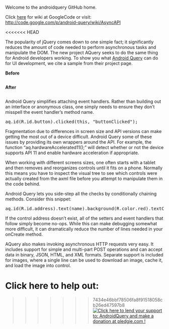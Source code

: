 Welcome to the androidquery GitHub home.

Click [here](http://code.google.com/p/android-query/wiki/AsyncAPI) for wiki at GoogleCode
or visit:
http://code.google.com/p/android-query/wiki/AsyncAPI

<<<<<<< HEAD
<div class="text_info">
   		<p>The popularity of jQuery comes down to one simple fact; it significantly reduces the amount of code needed to perform asynchronous tasks and manipulate the DOM. The new project AQuery seeks to do the same thing for Android developers working. To show you what <a href="http://code.google.com/p/android-query/">Android Query</a> can do for UI development, we cite a sample from their project page.</p>
<p><b>Before</b></p>
<p><img alt="" _href="img://Before.png" _p="true" src="/img/Before.png"></p>
<p><b>After</b></p>
<p><img alt="" _href="img://After.png" _p="true" src="/img/After.png"></p>
<p>Android Query simplifies attaching event handlers. Rather than building out an interface or anonymous class, one simply needs to ensure they don’t misspell the event handler’s method name.</p>
<pre>aq.id(R.id.button).clicked(this, "buttonClicked");</pre>
<p>Fragmentation due to differences in screen size and API versions can make getting the most out of a device difficult. Android Query some of these issues by providing its own wrappers around the API. For example, the function “aq.hardwareAccelerated11();” will detect whether or not the device supports API 11 and enable hardware acceleration if appropriate.</p>
<p>When working with different screens sizes, one often starts with a tablet and then removes and reorganizes controls until it fits on a phone. Normally this means you have to inspect the visual tree to see which controls were actually created from the axml file before you attempt to manipulate them in the code behind.</p>
<p>Android Query lets you side-step all the checks by conditionally chaining methods. Consider this snippet:</p>
<pre>aq.id(R.id.address).text(name).background(R.color.red).textColor(R.color.black).enabled(true).visible().clicked(this, "addressClicked");</pre>
<p>If the control address doesn’t exist, all of the setters and event handlers that follow simply become no-ops. While this can make debugging somewhat more difficult, it can dramatically reduce the number of lines needed in your onCreate method.</p>
<p>AQuery also makes invoking asynchronous HTTP requests very easy. It includes support for simple and multi-part POST operations and can accept data in binary, JSON, HTML, and XML formats. Separate support is included for images, where a single line can be used to download an image, cache it, and load the image into control.</p>

Click here to help out:
=======
>>>>>>> 7434e46bbf78506fa8f91518058cb26ed47597b8
<a href='https://pledgie.com/campaigns/22663'><img alt='Click here to lend your support to: AndroidQuery and make a donation at pledgie.com !' src='https://pledgie.com/campaigns/22663.png?skin_name=chrome' border='0' ></a>
